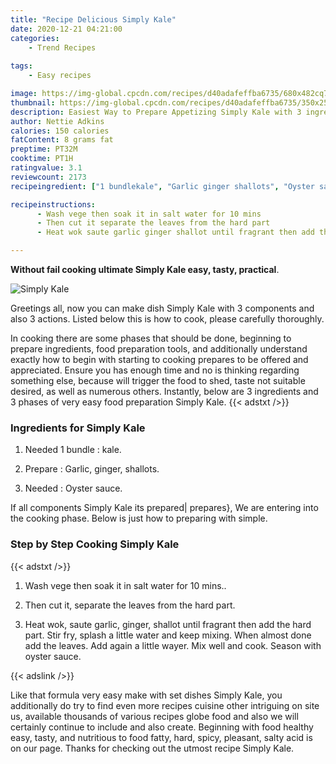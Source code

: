 ```yaml
---
title: "Recipe Delicious Simply Kale"
date: 2020-12-21 04:21:00
categories:
    - Trend Recipes
    
tags:
    - Easy recipes

image: https://img-global.cpcdn.com/recipes/d40adafeffba6735/680x482cq70/simply-kale-recipe-main-photo.jpg
thumbnail: https://img-global.cpcdn.com/recipes/d40adafeffba6735/350x250cq70/simply-kale-recipe-main-photo.jpg
description: Easiest Way to Prepare Appetizing Simply Kale with 3 ingredients and 3 stages of easy cooking.
author: Nettie Adkins
calories: 150 calories
fatContent: 8 grams fat
preptime: PT32M
cooktime: PT1H
ratingvalue: 3.1
reviewcount: 2173
recipeingredient: ["1 bundlekale", "Garlic ginger shallots", "Oyster sauce"]

recipeinstructions: 
      - Wash vege then soak it in salt water for 10 mins 
      - Then cut it separate the leaves from the hard part 
      - Heat wok saute garlic ginger shallot until fragrant then add the hard part Stir fry splash a little water and keep mixing When almost done add the leaves Add again a little wayer Mix well and cook Season with oyster sauce

---
```




**Without fail cooking ultimate Simply Kale easy, tasty, practical**. 


![Simply Kale](https://img-global.cpcdn.com/recipes/d40adafeffba6735/680x482cq70/simply-kale-recipe-main-photo.jpg "Simply Kale")




Greetings all, now you can make dish Simply Kale with 3 components and also 3 actions. Listed below this is how to cook, please carefully thoroughly.

In cooking there are some phases that should be done, beginning to prepare ingredients, food preparation tools, and additionally understand exactly how to begin with starting to cooking prepares to be offered and appreciated. Ensure you has enough time and no is thinking regarding something else, because will trigger the food to shed, taste not suitable desired, as well as numerous others. Instantly, below are 3 ingredients and 3 phases of very easy food preparation Simply Kale.
{{< adstxt />}}

### Ingredients for Simply Kale


1. Needed 1 bundle : kale.

1. Prepare  : Garlic, ginger, shallots.

1. Needed  : Oyster sauce.



If all components Simply Kale its prepared| prepares}, We are entering into the cooking phase. Below is just how to preparing with simple.

### Step by Step Cooking Simply Kale

{{< adstxt />}}


1. Wash vege then soak it in salt water for 10 mins..



1. Then cut it, separate the leaves from the hard part.



1. Heat wok, saute garlic, ginger, shallot until fragrant then add the hard part. Stir fry, splash a little water and keep mixing. When almost done add the leaves. Add again a little wayer. Mix well and cook. Season with oyster sauce.





{{< adslink />}}

Like that formula very easy make with set dishes Simply Kale, you additionally do try to find even more recipes cuisine other intriguing on site us, available thousands of various recipes globe food and also we will certainly continue to include and also create. Beginning with food healthy easy, tasty, and nutritious to food fatty, hard, spicy, pleasant, salty acid is on our page. Thanks for checking out the utmost recipe Simply Kale.
